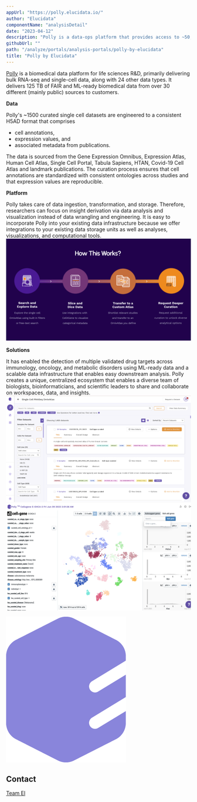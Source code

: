 ```yaml
---
appUrl: "https://polly.elucidata.io/"
author: "Elucidata"
componentName: "analysisDetail"
date: "2023-04-12"
description: "Polly is a data-ops platform that provides access to ~50,000 curated bulk and single-cell RNA-seq datasets, facilitating rapid detection of drug targets and biomarkers across diseases."
githubUrl: ""
path: "/analyze/portals/analysis-portals/polly-by-elucidata"
title: "Polly by Elucidata"
---
```


[Polly]([https://www.elucidata.io/platform/features](https://bit.ly/3WvgjqF)) is a biomedical data platform for life sciences R&D, primarily delivering bulk RNA-seq and single-cell data, along with 24 other data types. It delivers 125 TB of FAIR and ML-ready biomedical data from over 30 different (mainly public) sources to customers. 

**Data**

Polly's ~1500 curated single cell datasets are engineered to a consistent H5AD format that comprises  
- cell annotations,  
- expression values, and  
- associated metadata from publications.  

The data is sourced from the Gene Expression Omnibus, Expression Atlas, Human Cell Atlas, Single Cell Portal, Tabula Sapiens, HTAN, Covid-19 Cell Atlas and landmark publications. The curation process ensures that cell annotations are standardized with consistent ontologies across studies and that expression values are reproducible.

**Platform**

Polly takes care of data ingestion, transformation, and storage. Therefore, researchers can focus on insight derivation via data analysis and visualization instead of data wrangling and engineering. It is easy to incorporate Polly into your existing data infrastructure because we offer integrations to your existing data storage units as well as analyses, visualizations, and computational tools. 
![Platform](../../_images/portals/path.png)

**Solutions**

It has enabled the detection of multiple validated drug targets across immunology, oncology, and metabolic disorders using ML-ready data and a scalable data infrastructure that enables easy downstream analysis. Polly creates a unique, centralized ecosystem that enables a diverse team of biologists, bioinformaticians, and scientific leaders to share and collaborate on workspaces, data, and insights. 
![PPlatform](../../_images/portals/Polly_Dashb.png)
![PollyP](../../_images/portals/vis.png)

<figure-styles shadowless=true>

![Polly](../../_images/portals/polly.png)

</figure-styles>

## Contact

[Team El](mailto:team-elucidata@elucidata.io)
